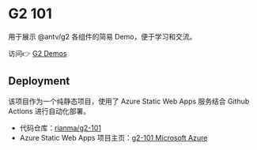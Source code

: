# G2 101

用于展示 @antv/g2 各组件的简易 Demo，便于学习和交流。

访问👉 [G2 Demos](https://green-wave-06ba4b800.azurestaticapps.net/)

## Deployment

该项目作为一个纯静态项目，使用了 Azure Static Web Apps 服务结合 Github Actions 进行自动化部署。

* 代码仓库：[rianma/g2-101](https://github.com/rianmna/g2-101)
* Azure Static Web Apps 项目主页：[g2-101 Microsoft Azure](https://portal.azure.com/#@myan94hotmail.onmicrosoft.com/resource/subscriptions/bdb86fed-e7d0-4d6b-95e1-b9f221408c86/resourcegroups/resources/providers/Microsoft.Web/staticSites/g2-101/staticsite)
